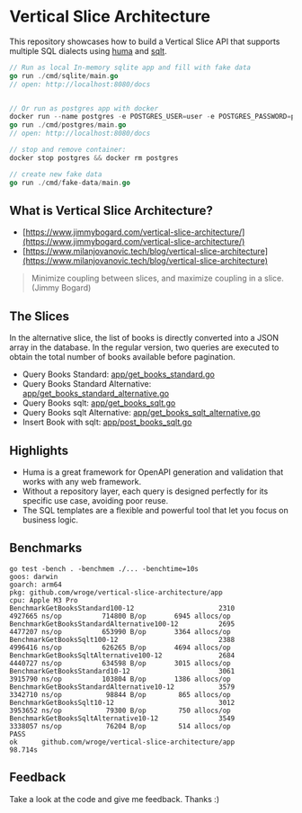 # Vertical Slice Architecture

This repository showcases how to build a Vertical Slice API that supports multiple SQL dialects using [huma](https://github.com/danielgtaylor/huma) and [sqlt](https://github.com/wroge/sqlt).

```go
// Run as local In-memory sqlite app and fill with fake data
go run ./cmd/sqlite/main.go
// open: http://localhost:8080/docs


// Or run as postgres app with docker
docker run --name postgres -e POSTGRES_USER=user -e POSTGRES_PASSWORD=password -e POSTGRES_DB=db -p 5432:5432 -d postgres:16
go run ./cmd/postgres/main.go
// open: http://localhost:8080/docs

// stop and remove container:
docker stop postgres && docker rm postgres

// create new fake data
go run ./cmd/fake-data/main.go
```

## What is Vertical Slice Architecture?

- [https://www.jimmybogard.com/vertical-slice-architecture/](https://www.jimmybogard.com/vertical-slice-architecture/)
- [https://www.milanjovanovic.tech/blog/vertical-slice-architecture](https://www.milanjovanovic.tech/blog/vertical-slice-architecture)

> Minimize coupling between slices, and maximize coupling in a slice. (Jimmy Bogard)

## The Slices

In the alternative slice, the list of books is directly converted into a JSON array in the database. In the regular version, two queries are executed to obtain the total number of books available before pagination.

- Query Books Standard: [app/get_books_standard.go](https://github.com/wroge/vertical-slice-architecture/blob/main/app/get_books_standard.go)
- Query Books Standard Alternative: [app/get_books_standard_alternative.go](https://github.com/wroge/vertical-slice-architecture/blob/main/app/get_books_standard_alternative.go)
- Query Books sqlt: [app/get_books_sqlt.go](https://github.com/wroge/vertical-slice-architecture/blob/main/app/get_books_sqlt.go)
- Query Books sqlt Alternative: [app/get_books_sqlt_alternative.go](https://github.com/wroge/vertical-slice-architecture/blob/main/app/get_books_sqlt_alternative.go)
- Insert Book with sqlt: [app/post_books_sqlt.go](https://github.com/wroge/vertical-slice-architecture/blob/main/app/post_books_sqlt.go)

## Highlights

- Huma is a great framework for OpenAPI generation and validation that works with any web framework.
- Without a repository layer, each query is designed perfectly for its specific use case, avoiding poor reuse.
- The SQL templates are a flexible and powerful tool that let you focus on business logic.

## Benchmarks

```
go test -bench . -benchmem ./... -benchtime=10s
goos: darwin
goarch: arm64
pkg: github.com/wroge/vertical-slice-architecture/app
cpu: Apple M3 Pro
BenchmarkGetBooksStandard100-12                     2310           4927665 ns/op          714800 B/op       6945 allocs/op
BenchmarkGetBooksStandardAlternative100-12          2695           4477207 ns/op          653990 B/op       3364 allocs/op
BenchmarkGetBooksSqlt100-12                         2388           4996416 ns/op          626265 B/op       4694 allocs/op
BenchmarkGetBooksSqltAlternative100-12              2684           4440727 ns/op          634598 B/op       3015 allocs/op
BenchmarkGetBooksStandard10-12                      3061           3915790 ns/op          103804 B/op       1386 allocs/op
BenchmarkGetBooksStandardAlternative10-12           3579           3342710 ns/op           98844 B/op        865 allocs/op
BenchmarkGetBooksSqlt10-12                          3012           3953652 ns/op           79300 B/op        750 allocs/op
BenchmarkGetBooksSqltAlternative10-12               3549           3338057 ns/op           76204 B/op        514 allocs/op
PASS
ok      github.com/wroge/vertical-slice-architecture/app        98.714s
```

## Feedback

Take a look at the code and give me feedback. Thanks :)
